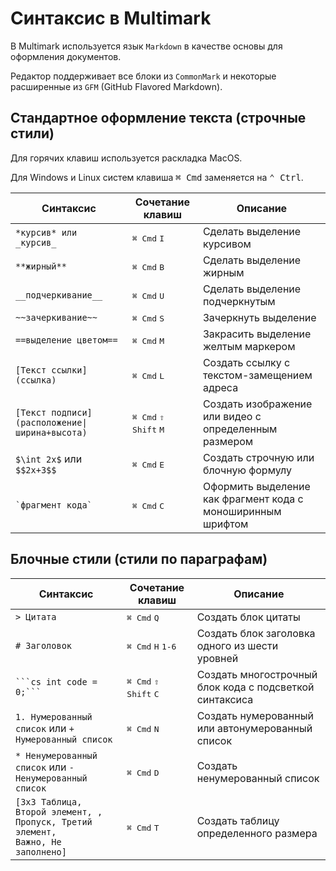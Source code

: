 # Синтаксис в Multimark

В Multimark используется язык `Markdown` в качестве основы для оформления документов. 

Редактор поддерживает все блоки из `CommonMark` и некоторые расширенные из `GFM` (GitHub Flavored Markdown).

## Стандартное оформление текста (строчные стили)

Для горячих клавиш используется раскладка MacOS. 

Для Windows и Linux систем клавиша <kbd>⌘ Cmd</kbd> заменяется на <kbd>⌃ Ctrl</kbd>.

| Синтаксис | Сочетание клавиш | Описание |
|-|-|-|
| `*курсив* или _курсив_` | <kbd>⌘ Cmd</kbd> <kbd>I</kbd> | Сделать выделение курсивом |
| `**жирный**` | <kbd>⌘ Cmd</kbd> <kbd>B</kbd> | Сделать выделение жирным |
| `__подчеркивание__` | <kbd>⌘ Cmd</kbd> <kbd>U</kbd> | Сделать выделение подчеркнутым |
| `~~зачеркивание~~` | <kbd>⌘ Cmd</kbd> <kbd>S</kbd> | Зачеркнуть выделение |
| `==выделение цветом==` | <kbd>⌘ Cmd</kbd> <kbd>M</kbd> | Закрасить выделение желтым маркером |
| `[Текст ссылки](ссылка)` | <kbd>⌘ Cmd</kbd> <kbd>L</kbd> | Создать ссылку с текстом-замещением адреса |
| <code>\[Текст подписи](расположение\|ширина+высота)</code> | <kbd>⌘ Cmd</kbd> <kbd>⇧ Shift</kbd> <kbd>M</kbd> | Создать изображение или видео с определенным размером |
| `$\int 2x$` или `$$2x+3$$` | <kbd>⌘ Cmd</kbd> <kbd>E</kbd> | Создать строчную или блочную формулу |
|  <code>\`фрагмент кода\`</code> | <kbd>⌘ Cmd</kbd> <kbd>C</kbd> | Оформить выделение как фрагмент кода с моноширинным шрифтом |

## Блочные стили (стили по параграфам)

| Синтаксис | Сочетание клавиш | Описание |
|-|-|-|
| `> Цитата` | <kbd>⌘ Cmd</kbd> <kbd>Q</kbd> | Создать блок цитаты |
| `# Заголовок` | <kbd>⌘ Cmd</kbd> <kbd>H</kbd> <kbd>1-6</kbd> | Создать блок заголовка одного из шести уровней |
| <code>\`\`\`cs int code = 0;\`\`\`</code> | <kbd>⌘ Cmd</kbd> <kbd>⇧ Shift</kbd> <kbd>C</kbd> | Создать многострочный блок кода с подсветкой синтаксиса |
| `1. Нумерованный список` или `+ Нумерованный список` | <kbd>⌘ Cmd</kbd> <kbd>N</kbd> | Создать нумерованный или автонумерованный список |
| `* Ненумерованный список` или `- Ненумерованный список` |  <kbd>⌘ Cmd</kbd> <kbd>D</kbd> | Создать ненумерованный список |
| <code>\[3x3 Таблица, Второй элемент, , Пропуск, Третий элемент, Важно, Не заполнено]</code> | <kbd>⌘ Cmd</kbd> <kbd>T</kbd> | Создать таблицу определенного размера |
